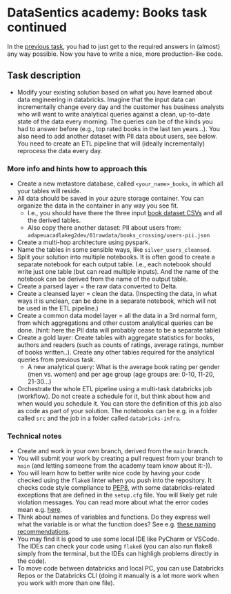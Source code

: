 # DataSentics academy: Books task continued

In the [previous task](https://www.notion.so/datasentics/GDC-Academy-PySpark-final-task-75402ced1f8a45c0b2189de0b6259e69), you had to just get to the required answers in (almost) any way possible. Now you have to write a nice, more production-like code.

## Task description

- Modify your existing solution based on what you have learned about data engineering in databricks. Imagine that the input data can incrementally change every day and the customer has business analysts who will want to write analytical queries against a clean, up-to-date state of the data every morning. The queries can be of the kinds you had to answer before (e.g., top rated books in the last ten years...). You also need to add another dataset with PII data about users, see below. You need to create an ETL pipeline that will (ideally incrementally) reprocess the data every day.

### More info and hints how to approach this 

- Create a new metastore database, called `<your_name>_books`, in which all your tables will reside.
- All data should be saved in your azure storage container. You can organize the data in the container in any way you see fit. 
  - I.e., you should have there the three input [book dataset CSVs](http://www2.informatik.uni-freiburg.de/~cziegler/BX/) and all the derived tables.
  - Also copy there another dataset: PII about users from: `adapeuacadlakeg2dev/01rawdata/books_crossing/users-pii.json`
- Create a multi-hop architecture using pyspark.
- Name the tables in some sensible ways, like `silver_users_cleansed`.
- Split your solution into multiple notebooks. It is often good to create a separate notebook for each output table. I.e., each notebook should write just one table (but can read multiple inputs). And the name of the notebook can be derived from the name of the output table.
- Create a parsed layer = the raw data converted to Delta.
- Create a cleansed layer = clean the data. (Inspecting the data, in what ways it is unclean, can be done in a separate notebook, which will not be used in the ETL pipeline.)
- Create a common data model layer = all the data in a 3rd normal form, from which aggregations and other custom analytical queries can be done. (hint: here the PII data will probably cease to be a separate table)
- Create a gold layer: Create tables with aggregate statistics for books, authors and readers (such as counts of ratings, average ratings, number of books written..). Create any other tables required for the analytical queries from previous task.
  - A new analytical query: What is the average book rating per gender (men vs. women) and per age group (age groups are: 0-10, 11-20, 21-30...)
- Orchestrate the whole ETL pipeline using a multi-task databricks job (workflow). Do not create a schedule for it, but think about how and when would you schedule it. You can store the definition of this job also as code as part of your solution. The notebooks can be e.g. in a folder called `src` and the job in a folder called `databricks-infra`.

### Technical notes

- Create and work in your own branch, derived from the `main` branch.
- You will submit your work by creating a pull request from your branch to `main` (and letting someone from the academy team know about it:-)).
- You will learn how to better write nice code by having your code checked using the `flake8` linter when you push into the repository. It checks code style compliance to [PEP8](https://peps.python.org/pep-0008/), with some databricks-related exceptions that are defined in the `setup.cfg` file. You will likely get rule violation messages. You can read more about what the error codes mean e.g. [here](https://www.flake8rules.com/).
- Think about names of variables and functions. Do they express well what the variable is or what the function does? See e.g. [these naming recommendations](https://github.com/tum-esi/common-coding-conventions#user-content-naming).
- You may find it is good to use some local IDE like PyCharm or VSCode. The IDEs can check your code using `flake8` (you can also run flake8 simply from the terminal, but the IDEs can highligh problems directly in the code).
- To move code between databricks and local PC, you can use Databricks Repos or the Databricks CLI (doing it manually is a lot more work when you work with more than one file).